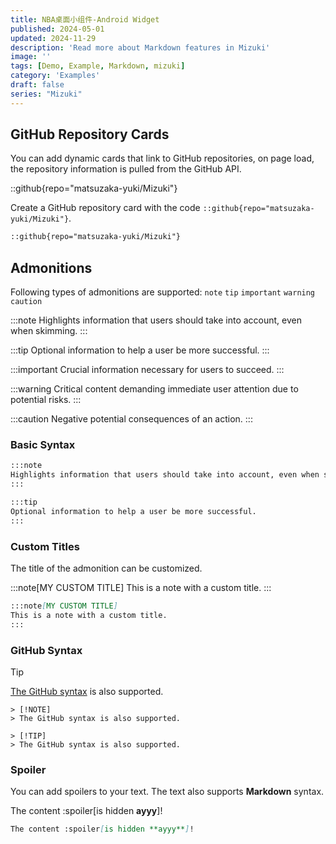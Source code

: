 ```yaml
---
title: NBA桌面小组件-Android Widget
published: 2024-05-01
updated: 2024-11-29
description: 'Read more about Markdown features in Mizuki'
image: ''
tags: [Demo, Example, Markdown, mizuki]
category: 'Examples'
draft: false 
series: "Mizuki"
---
```


## GitHub Repository Cards
You can add dynamic cards that link to GitHub repositories, on page load, the repository information is pulled from the GitHub API. 

::github{repo="matsuzaka-yuki/Mizuki"}

Create a GitHub repository card with the code `::github{repo="matsuzaka-yuki/Mizuki"}`.

```markdown
::github{repo="matsuzaka-yuki/Mizuki"}
```

## Admonitions

Following types of admonitions are supported: `note` `tip` `important` `warning` `caution`

:::note
Highlights information that users should take into account, even when skimming.
:::

:::tip
Optional information to help a user be more successful.
:::

:::important
Crucial information necessary for users to succeed.
:::

:::warning
Critical content demanding immediate user attention due to potential risks.
:::

:::caution
Negative potential consequences of an action.
:::

### Basic Syntax

```markdown
:::note
Highlights information that users should take into account, even when skimming.
:::

:::tip
Optional information to help a user be more successful.
:::
```

### Custom Titles

The title of the admonition can be customized.

:::note[MY CUSTOM TITLE]
This is a note with a custom title.
:::

```markdown
:::note[MY CUSTOM TITLE]
This is a note with a custom title.
:::
```

### GitHub Syntax

> [!TIP]
> [The GitHub syntax](https://github.com/orgs/community/discussions/16925) is also supported.

```
> [!NOTE]
> The GitHub syntax is also supported.

> [!TIP]
> The GitHub syntax is also supported.
```

### Spoiler

You can add spoilers to your text. The text also supports **Markdown** syntax.

The content :spoiler[is hidden **ayyy**]!

```markdown
The content :spoiler[is hidden **ayyy**]!
